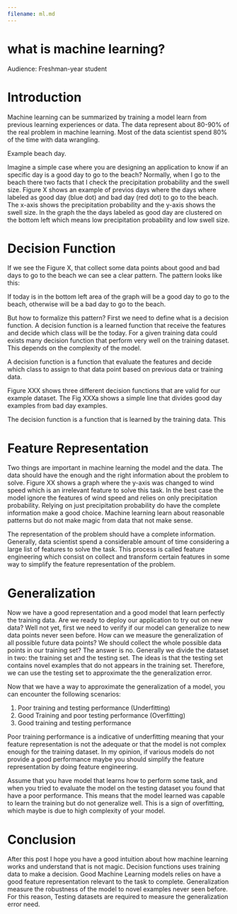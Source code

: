 ```yaml
---
filename: ml.md
---
```


# what is machine learning?
Audience: Freshman-year student

# Introduction
Machine learning can be summarized by training a model learn from previous learning experiences or data. The data represent about 80-90% of the real problem in machine learning. Most of the data scientist spend 80% of the time with data wrangling. 

Example beach day. 

Imagine a simple case where you are designing an application to know if an specific day is a good day to go to the beach? Normally, when I go to the beach there two facts that I check the precipitation probability and the swell size. Figure X shows an example of previos days where the days where labeled as good day (blue dot) and bad day (red dot) to go to the beach. The x-axis shows the precipitation probability and the y-axis shows the swell size. In the graph the the days labeled as good day are clustered on the bottom left which means low precipitation probability and low swell size. 

# Decision Function
If we see the Figure X, that collect some data points about good and bad days to go to the beach we can see a clear pattern. The pattern looks like this:

If today is in the bottom left area of the graph will be a good day to go to the beach, otherwise will be a bad day to go to the beach.

But how to formalize this pattern? First we need to define what is a decision function. A decision function is a learned function that  receive the features and decide which class will be the today. For a given training data could exists many decision function that perform very well on the training dataset. This depends on the complexity of the model.

A decision function is a function that evaluate the features and decide which class to assign to that data point based on previous data or training data.
 

Figure XXX shows three different decision functions that are valid for our example dataset. The Fig XXXa shows a simple line that divides good day examples from bad day examples. 

 The decision function is a function that is learned by the training data. This 

# Feature Representation
Two things are important in machine learning the model and the data. The data should have the enough and the right information about the problem to solve. Figure XX shows a graph where the y-axis was changed to wind speed which is an irrelevant feature to solve this task. In the best case the model ignore the features of wind speed and relies on only precipitation probability. Relying on just precipitation probability do have the complete information make a good choice. Machine learning learn about reasonable patterns but do not make magic from data that not make sense.  

The representation of the problem should have a complete information.
Generally, data scientist spend a considerable amount of time considering a large list of features to solve the task. This process is called feature engineering which consist on collect and transform certain features in some way to simplify the feature representation of the problem.

# Generalization

Now we have a good representation and a good model that learn perfectly the training data. Are we ready to deploy our application to try out on new data? Well not yet, first we need to verify if our model can generalize to new data points never seen before. How can we measure the generalization of all possible future data points? We should collect the whole possible data points in our training set? The answer is no. Generally we divide the dataset in two: the training set and the testing set. The ideas is that the testing set contains novel examples that do not appears in the training set. Therefore, we can use the testing set to approximate the the generalization error.

Now that we have a way to approximate the generalization of a model, you can encounter the following scenarios:

1. Poor training and testing performance (Underfitting)
2. Good Training and poor testing performance (Overfitting)
3. Good training and testing performance

Poor training performance is a indicative of underfitting meaning that your feature representation is not the adequate or that the model is not complex enough for the training dataset. In my opinion, if various models do not provide a good performance maybe you should simplify the feature representation by doing feature engineering.

Assume that you have model that learns how to perform some task, and when you tried to evaluate the model on the testing dataset you found that have a poor performance. This means that the model learned was capable to learn the training but do not generalize well. This is a sign of overfitting, which maybe is due to high complexity of your model.

# Conclusion

After this post I hope you have a good intuition about how machine learning works and understand that is not magic. Decision functions uses training data to make a decision. Good Machine Learning models relies on have a good feature representation relevant to the task to complete. Generalization measure the robustness of the model to novel examples never seen before. For this reason, Testing datasets are required to measure the generalization error need.